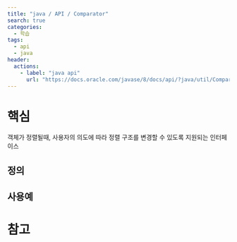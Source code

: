 ```yaml
---
title: "java / API / Comparator"
search: true
categories: 
  - 학습
tags: 
  - api
  - java
header:  
  actions:
    - label: "java api"
      url: "https://docs.oracle.com/javase/8/docs/api/?java/util/Comparator.html"
---
```


# 핵심
객체가 정렬될때, 사용자의 의도에 따라 정렬 구조를 변경할 수 있도록 지원되는 인터페이스
## 정의
## 사용예
# 참고

<!--stackedit_data:
eyJoaXN0b3J5IjpbLTE0MjEwNDY4MjBdfQ==
-->